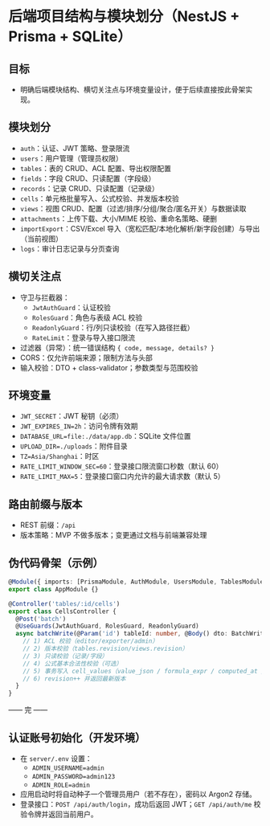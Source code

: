 # 后端项目结构与模块划分（NestJS + Prisma + SQLite）

## 目标
- 明确后端模块结构、横切关注点与环境变量设计，便于后续直接按此骨架实现。

## 模块划分
- `auth`：认证、JWT 策略、登录限流
- `users`：用户管理（管理员权限）
- `tables`：表的 CRUD、ACL 配置、导出权限配置
- `fields`：字段 CRUD、只读配置（字段级）
- `records`：记录 CRUD、只读配置（记录级）
- `cells`：单元格批量写入、公式校验、并发版本校验
- `views`：视图 CRUD、配置（过滤/排序/分组/聚合/匿名开关）与数据读取
- `attachments`：上传下载、大小/MIME 校验、重命名策略、硬删
- `importExport`：CSV/Excel 导入（宽松匹配/本地化解析/新字段创建）与导出（当前视图）
- `logs`：审计日志记录与分页查询

## 横切关注点
- 守卫与拦截器：
  - `JwtAuthGuard`：认证校验
  - `RolesGuard`：角色与表级 ACL 校验
  - `ReadonlyGuard`：行/列只读校验（在写入路径拦截）
  - `RateLimit`：登录与导入接口限流
- 过滤器（异常）：统一错误结构 `{ code, message, details? }`
- CORS：仅允许前端来源；限制方法与头部
- 输入校验：DTO + class-validator；参数类型与范围校验

## 环境变量
- `JWT_SECRET`：JWT 秘钥（必须）
- `JWT_EXPIRES_IN=2h`：访问令牌有效期
- `DATABASE_URL=file:./data/app.db`：SQLite 文件位置
- `UPLOAD_DIR=./uploads`：附件目录
- `TZ=Asia/Shanghai`：时区
- `RATE_LIMIT_WINDOW_SEC=60`：登录接口限流窗口秒数（默认 60）
- `RATE_LIMIT_MAX=5`：登录接口窗口内允许的最大请求数（默认 5）

## 路由前缀与版本
- REST 前缀：`/api`
- 版本策略：MVP 不做多版本；变更通过文档与前端兼容处理

## 伪代码骨架（示例）
```ts
@Module({ imports: [PrismaModule, AuthModule, UsersModule, TablesModule, FieldsModule, RecordsModule, CellsModule, ViewsModule, AttachmentsModule, ImportExportModule, LogsModule] })
export class AppModule {}

@Controller('tables/:id/cells')
export class CellsController {
  @Post('batch')
  @UseGuards(JwtAuthGuard, RolesGuard, ReadonlyGuard)
  async batchWrite(@Param('id') tableId: number, @Body() dto: BatchWriteDto, @Req() req) {
    // 1) ACL 校验（editor/exporter/admin）
    // 2) 版本校验（tables.revision/views.revision）
    // 3) 只读校验（记录/字段）
    // 4) 公式基本合法性校验（可选）
    // 5) 事务写入 cell_values（value_json / formula_expr / computed_at / is_dirty）
    // 6) revision++ 并返回最新版本
  }
}
```

—— 完 ——

## 认证账号初始化（开发环境）
- 在 `server/.env` 设置：
  - `ADMIN_USERNAME=admin`
  - `ADMIN_PASSWORD=admin123`
  - `ADMIN_ROLE=admin`
- 应用启动时将自动种子一个管理员用户（若不存在），密码以 Argon2 存储。
- 登录接口：`POST /api/auth/login`，成功后返回 JWT；`GET /api/auth/me` 校验令牌并返回当前用户。